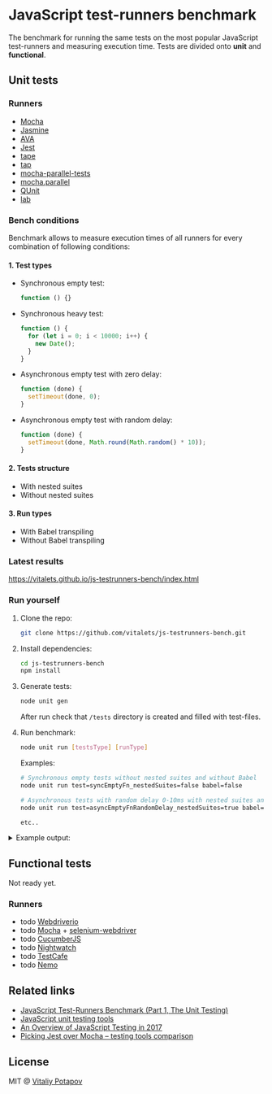 # JavaScript test-runners benchmark
The benchmark for running the same tests on the most popular JavaScript test-runners and measuring execution time. Tests are divided onto **unit** and **functional**.

## Unit tests

### Runners
* [Mocha](https://github.com/mochajs/mocha)
* [Jasmine](https://github.com/jasmine/jasmine)
* [AVA](https://github.com/avajs/ava)
* [Jest](https://github.com/facebook/jest)
* [tape](https://github.com/substack/tape)
* [tap](https://github.com/tapjs/node-tap)
* [mocha-parallel-tests](https://github.com/yandex/mocha-parallel-tests)
* [mocha.parallel](https://github.com/danielstjules/mocha.parallel)
* [QUnit](https://github.com/qunitjs/qunit)
* [lab](https://github.com/hapijs/lab)

### Bench conditions
Benchmark allows to measure execution times of all runners for every combination of following conditions:

#### 1. Test types
* Synchronous empty test:
  ```js
  function () {}
  ```
* Synchronous heavy test:
  ```js
  function () {
    for (let i = 0; i < 10000; i++) {
      new Date();
    }
  }
  ```
* Asynchronous empty test with zero delay:
  ```js
  function (done) {
    setTimeout(done, 0);
  }
  ```
* Asynchronous empty test with random delay:
  ```js
  function (done) {
    setTimeout(done, Math.round(Math.random() * 10));
  }
  ```

#### 2. Tests structure
* With nested suites 
* Without nested suites

#### 3. Run types
* With Babel transpiling 
* Without Babel transpiling
  
### Latest results
https://vitalets.github.io/js-testrunners-bench/index.html

### Run yourself
1. Clone the repo:
    ```bash
    git clone https://github.com/vitalets/js-testrunners-bench.git
    ```

2. Install dependencies:
    ```bash
    cd js-testrunners-bench
    npm install
    ```

3. Generate tests:
    ```bash
    node unit gen
    ```
    After run check that `/tests` directory is created and filled with test-files.
    
4. Run benchmark:
    ```bash
    node unit run [testsType] [runType]
    ```
    Examples:
    ```bash
    # Synchronous empty tests without nested suites and without Babel
    node unit run test=syncEmptyFn_nestedSuites=false babel=false
    
    # Asynchronous tests with random delay 0-10ms with nested suites and Babel
    node unit run test=asyncEmptyFnRandomDelay_nestedSuites=true babel=true
    
    etc..
    ```

<details>
 <summary>Example output:</summary>

    > node unit run test=syncEmptyFn_nestedSuites=false babel=false
    JavaScript test-runners benchmark
    System: darwin x64 4 cpu(s) node v7.2.0
    Date: Wed Jul 26 2017
    
    RUNNER               VERSION
    mocha                3.4.2  
    jasmine              2.6.0  
    mocha.parallel       0.15.2 
    mocha-parallel-tests 1.2.9  
    qunit                2.3.3  
    tape                 4.6.3  
    tap                  10.3.3 
    lab                  13.1.0 
    ava                  0.19.1 
    jest                 20.0.4 
    
    Bench type: test=syncEmptyFn, nestedSuites=false, babel=false
    Tests count: 250 (50 files)
    Running: mocha, cmd: mocha tests/unit/test=syncEmptyFn/nestedSuites=false/mocha
    Running: jasmine, cmd: jasmine JASMINE_CONFIG_PATH=temp/jasmine.json
    Running: mocha.parallel, cmd: mocha tests/unit/test=syncEmptyFn/nestedSuites=false/mocha.parallel
    Running: mocha-parallel-tests, cmd: mocha-parallel-tests tests/unit/test=syncEmptyFn/nestedSuites=false/mocha-parallel-tests
    Running: qunit, cmd: qunit tests/unit/test=syncEmptyFn/nestedSuites=false/qunit
    Running: tape, cmd: tape tests/unit/test=syncEmptyFn/nestedSuites=false/tape/*.js
    Running: tap, cmd: tap tests/unit/test=syncEmptyFn/nestedSuites=false/tap --jobs-auto
    Running: lab, cmd: lab --parallel tests/unit/test=syncEmptyFn/nestedSuites=false/lab
    Running: ava, cmd: ava tests/unit/test=syncEmptyFn/nestedSuites=false/ava --concurrency=4
    Running: jest (jsdom), cmd: jest --env=jsdom tests/unit/test=syncEmptyFn/nestedSuites=false/jest
    Running: jest (node), cmd: jest --env=node tests/unit/test=syncEmptyFn/nestedSuites=false/jest
    Result:
    LABEL                TIME 
    jasmine              0.205
    tape                 0.273
    qunit                0.332
    mocha                0.346
    mocha.parallel       0.420
    lab                  0.429
    mocha-parallel-tests 0.471
    jest (node)          1.84 
    jest (jsdom)         3.78 
    tap                  6.32 
    ava                  8.34 
    
    Done.
</details>

## Functional tests

Not ready yet.

### Runners
 * todo [Webdriverio](http://webdriver.io)
 * todo [Mocha](https://github.com/mochajs/mocha) + [selenium-webdriver](https://www.npmjs.com/package/selenium-webdriver)
 * todo [CucumberJS](https://github.com/cucumber/cucumber-js)
 * todo [Nightwatch](https://github.com/nightwatchjs/nightwatch)
 * todo [TestCafe](https://github.com/DevExpress/testcafe)
 * todo [Nemo](https://github.com/paypal/nemo)

## Related links
* [JavaScript Test-Runners Benchmark (Part 1, The Unit Testing)](https://medium.com/dailyjs/javascript-test-runners-benchmark-3a78d4117b4)
* [JavaScript unit testing tools](https://mo.github.io/2017/06/05/javascript-unit-testing.html)
* [An Overview of JavaScript Testing in 2017](https://medium.com/powtoon-engineering/a-complete-guide-to-testing-javascript-in-2017-a217b4cd5a2a)
* [Picking Jest over Mocha – testing tools comparison](https://gziolo.pl/2017/06/17/picking-jest-over-mocha/)

## License
MIT @ [Vitaliy Potapov](https://github.com/vitalets)
